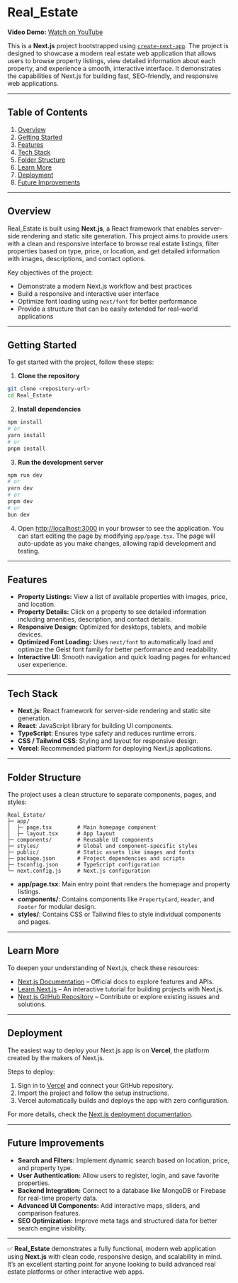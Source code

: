 # Real\_Estate

**Video Demo:** [Watch on YouTube](https://youtube.com)

This is a **Next.js** project bootstrapped using [`create-next-app`](https://nextjs.org/docs/app/api-reference/cli/create-next-app). The project is designed to showcase a modern real estate web application that allows users to browse property listings, view detailed information about each property, and experience a smooth, interactive interface. It demonstrates the capabilities of Next.js for building fast, SEO-friendly, and responsive web applications.

---

## Table of Contents

1. [Overview](#overview)
2. [Getting Started](#getting-started)
3. [Features](#features)
4. [Tech Stack](#tech-stack)
5. [Folder Structure](#folder-structure)
6. [Learn More](#learn-more)
7. [Deployment](#deployment)
8. [Future Improvements](#future-improvements)

---

## Overview

Real\_Estate is built using **Next.js**, a React framework that enables server-side rendering and static site generation. This project aims to provide users with a clean and responsive interface to browse real estate listings, filter properties based on type, price, or location, and get detailed information with images, descriptions, and contact options.

Key objectives of the project:

* Demonstrate a modern Next.js workflow and best practices
* Build a responsive and interactive user interface
* Optimize font loading using `next/font` for better performance
* Provide a structure that can be easily extended for real-world applications

---

## Getting Started

To get started with the project, follow these steps:

1. **Clone the repository**

```bash
git clone <repository-url>
cd Real_Estate
```

2. **Install dependencies**

```bash
npm install
# or
yarn install
# or
pnpm install
```

3. **Run the development server**

```bash
npm run dev
# or
yarn dev
# or
pnpm dev
# or
bun dev
```

4. Open [http://localhost:3000](http://localhost:3000) in your browser to see the application.
   You can start editing the page by modifying `app/page.tsx`. The page will auto-update as you make changes, allowing rapid development and testing.

---

## Features

* **Property Listings:** View a list of available properties with images, price, and location.
* **Property Details:** Click on a property to see detailed information including amenities, description, and contact details.
* **Responsive Design:** Optimized for desktops, tablets, and mobile devices.
* **Optimized Font Loading:** Uses `next/font` to automatically load and optimize the Geist font family for better performance and readability.
* **Interactive UI:** Smooth navigation and quick loading pages for enhanced user experience.

---

## Tech Stack

* **Next.js**: React framework for server-side rendering and static site generation.
* **React**: JavaScript library for building UI components.
* **TypeScript**: Ensures type safety and reduces runtime errors.
* **CSS / Tailwind CSS**: Styling and layout for responsive design.
* **Vercel**: Recommended platform for deploying Next.js applications.

---

## Folder Structure

The project uses a clean structure to separate components, pages, and styles:

```
Real_Estate/
├─ app/
│  ├─ page.tsx        # Main homepage component
│  ├─ layout.tsx      # App layout
├─ components/        # Reusable UI components
├─ styles/            # Global and component-specific styles
├─ public/            # Static assets like images and fonts
├─ package.json       # Project dependencies and scripts
├─ tsconfig.json      # TypeScript configuration
└─ next.config.js     # Next.js configuration
```

* **app/page.tsx**: Main entry point that renders the homepage and property listings.
* **components/**: Contains components like `PropertyCard`, `Header`, and `Footer` for modular design.
* **styles/**: Contains CSS or Tailwind files to style individual components and pages.

---

## Learn More

To deepen your understanding of Next.js, check these resources:

* [Next.js Documentation](https://nextjs.org/docs) – Official docs to explore features and APIs.
* [Learn Next.js](https://nextjs.org/learn) – An interactive tutorial for building projects with Next.js.
* [Next.js GitHub Repository](https://github.com/vercel/next.js) – Contribute or explore existing issues and solutions.

---

## Deployment

The easiest way to deploy your Next.js app is on **Vercel**, the platform created by the makers of Next.js.

Steps to deploy:

1. Sign in to [Vercel](https://vercel.com/) and connect your GitHub repository.
2. Import the project and follow the setup instructions.
3. Vercel automatically builds and deploys the app with zero configuration.

For more details, check the [Next.js deployment documentation](https://nextjs.org/docs/deployment).

---

## Future Improvements

* **Search and Filters:** Implement dynamic search based on location, price, and property type.
* **User Authentication:** Allow users to register, login, and save favorite properties.
* **Backend Integration:** Connect to a database like MongoDB or Firebase for real-time property data.
* **Advanced UI Components:** Add interactive maps, sliders, and comparison features.
* **SEO Optimization:** Improve meta tags and structured data for better search engine visibility.

---

✅ **Real\_Estate** demonstrates a fully functional, modern web application using **Next.js** with clean code, responsive design, and scalability in mind. It’s an excellent starting point for anyone looking to build advanced real estate platforms or other interactive web apps.
